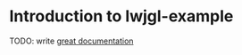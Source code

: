 # Introduction to lwjgl-example

TODO: write [great documentation](http://jacobian.org/writing/what-to-write/)
